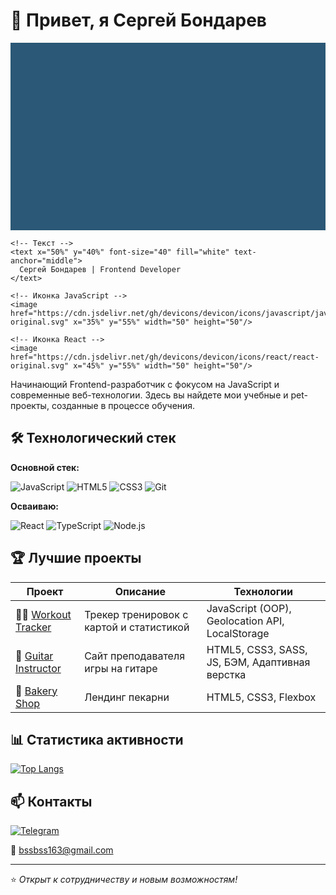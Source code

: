 # 👋 Привет, я Сергей Бондарев 

<p align="center">
  <!-- Баннер с встроенными SVG -->
  <svg width="100%" height="300" xmlns="http://www.w3.org/2000/svg">
    <!-- Фон -->
    <rect width="100%" height="100%" fill="#2b5876"/>
    
    <!-- Текст -->
    <text x="50%" y="40%" font-size="40" fill="white" text-anchor="middle">
      Сергей Бондарев | Frontend Developer
    </text>
    
    <!-- Иконка JavaScript -->
    <image href="https://cdn.jsdelivr.net/gh/devicons/devicon/icons/javascript/javascript-original.svg" x="35%" y="55%" width="50" height="50"/>
    
    <!-- Иконка React -->
    <image href="https://cdn.jsdelivr.net/gh/devicons/devicon/icons/react/react-original.svg" x="45%" y="55%" width="50" height="50"/>
  </svg>
</p>

Начинающий Frontend-разработчик с фокусом на JavaScript и современные веб-технологии. Здесь вы найдете мои учебные и pet-проекты, созданные в процессе обучения.

## 🛠 Технологический стек

**Основной стек:** 

![JavaScript](https://img.shields.io/badge/JavaScript-F7DF1E?logo=javascript&logoColor=black)
![HTML5](https://img.shields.io/badge/HTML5-E34F26?logo=html5&logoColor=white)
![CSS3](https://img.shields.io/badge/CSS3-1572B6?logo=css3&logoColor=white)
![Git](https://img.shields.io/badge/Git-F05032?logo=git&logoColor=white)

**Осваиваю:**  

![React](https://img.shields.io/badge/React-61DAFB?logo=react&logoColor=black)
![TypeScript](https://img.shields.io/badge/TypeScript-3178C6?logo=typescript&logoColor=white)
![Node.js](https://img.shields.io/badge/Node.js-339933?logo=node.js&logoColor=white)

## 🏆 Лучшие проекты

| Проект | Описание | Технологии |
|--------|----------|------------|
| 🏃‍♂️ [Workout Tracker](https://github.com/SerhioBonderas/workout-diary-app) | Трекер тренировок с картой и статистикой | JavaScript (OOP), Geolocation API, LocalStorage |
| 🎸 [Guitar Instructor](https://github.com/SerhioBonderas/website-instructor-of-giutar) | Сайт преподавателя игры на гитаре | HTML5, CSS3, SASS, JS, БЭМ, Адаптивная верстка |
| 🥐 [Bakery Shop](https://github.com/SerhioBonderas/website-bakery-shop) | Лендинг пекарни | HTML5, CSS3, Flexbox |

## 📊 Статистика активности

[![Top Langs](https://github-readme-stats.vercel.app/api/top-langs/?username=SerhioBonderas&layout=compact&theme=radical&exclude_repo=website-bakery-shop,website-instructor-of-giutar)](https://github.com/anuraghazra/github-readme-stats)

## 📫 Контакты

[![Telegram](https://img.shields.io/badge/Telegram-26A5E4?logo=telegram&logoColor=white)](https://t.me/serhio_bon)

📧 bssbss163@gmail.com

---

⭐ *Открыт к сотрудничеству и новым возможностям!*



